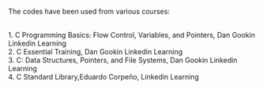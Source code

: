 The codes have been used from various courses:

<br />
1. C Programming Basics: Flow Control, Variables, and Pointers, Dan Gookin  Linkedin Learning
<br />
2. C Essential Training,  Dan Gookin  Linkedin Learning
<br />
3. C: Data Structures, Pointers, and File Systems, Dan Gookin  Linkedin Learning
<br />
4. C Standard Library,Eduardo Corpeño, Linkedin Learning
